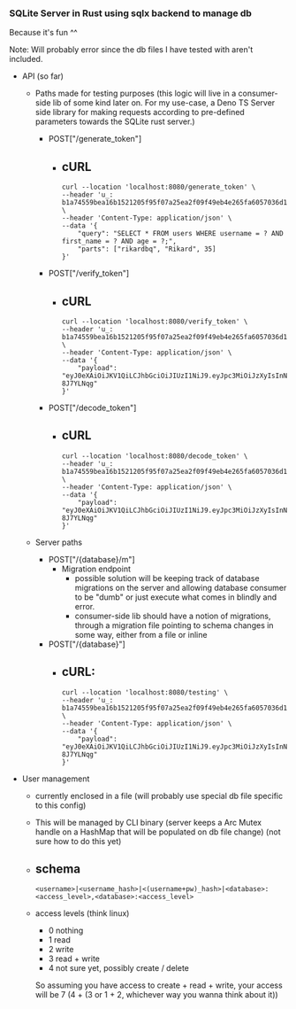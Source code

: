### SQLite Server in Rust using sqlx backend to manage db
Because it's fun ^^

Note: Will probably error since the db files I have tested with aren't included.

- API (so far)
    - Paths made for testing purposes (this logic will live in a consumer-side lib of some kind later on. For my use-case, a Deno TS Server side library for making requests according to pre-defined parameters towards the SQLite rust server.)
        - POST["/generate_token"]
            - cURL
                - 
                ```
                curl --location 'localhost:8080/generate_token' \
                --header 'u_: b1a74559bea16b1521205f95f07a25ea2f09f49eb4e265fa6057036d1dff7c22' \
                --header 'Content-Type: application/json' \
                --data '{
                    "query": "SELECT * FROM users WHERE username = ? AND first_name = ? AND age = ?;",
                    "parts": ["rikardbq", "Rikard", 35]
                }'
                ```
        - POST["/verify_token"]
            - cURL
                -
                ```
                curl --location 'localhost:8080/verify_token' \
                --header 'u_: b1a74559bea16b1521205f95f07a25ea2f09f49eb4e265fa6057036d1dff7c22' \
                --header 'Content-Type: application/json' \
                --data '{
                    "payload": "eyJ0eXAiOiJKV1QiLCJhbGciOiJIUzI1NiJ9.eyJpc3MiOiJzXyIsInN1YiI6ImRfIiwiYXVkIjoiY18iLCJkYXQiOiJ7XHJcbiAgICBcImJhc2VfcXVlcnlcIjogXCJTRUxFQ1QgKiBGUk9NIHVzZXJzNTtcIixcclxuICAgIFwicGFydHNcIjogW11cclxufSIsImlhdCI6MTczMTIzMjgzOCwiZXhwIjoxNzMxMjMyODY4fQ.W5AK92hsNhFGpJmgax7ylybwZGSIBueCVD-8J7YLNqg"
                }'
                ```
        - POST["/decode_token"]
            - cURL
                -
                ```
                curl --location 'localhost:8080/decode_token' \
                --header 'u_: b1a74559bea16b1521205f95f07a25ea2f09f49eb4e265fa6057036d1dff7c22' \
                --header 'Content-Type: application/json' \
                --data '{
                    "payload": "eyJ0eXAiOiJKV1QiLCJhbGciOiJIUzI1NiJ9.eyJpc3MiOiJzXyIsInN1YiI6ImRfIiwiYXVkIjoiY18iLCJkYXQiOiJ7XHJcbiAgICBcImJhc2VfcXVlcnlcIjogXCJTRUxFQ1QgKiBGUk9NIHVzZXJzNTtcIixcclxuICAgIFwicGFydHNcIjogW11cclxufSIsImlhdCI6MTczMTIzMjgzOCwiZXhwIjoxNzMxMjMyODY4fQ.W5AK92hsNhFGpJmgax7ylybwZGSIBueCVD-8J7YLNqg"
                }'
                ```

    - Server paths
        - POST["/{database}/m"]
            - Migration endpoint
                - possible solution will be keeping track of database migrations on the server and allowing database consumer to be "dumb" or just execute what comes in blindly and error.
                - consumer-side lib should have a notion of migrations, through a migration file pointing to schema changes in some way, either from a file or inline
        - POST["/{database}"]
            - cURL:
                - 
                ```
                curl --location 'localhost:8080/testing' \
                --header 'u_: b1a74559bea16b1521205f95f07a25ea2f09f49eb4e265fa6057036d1dff7c22' \
                --header 'Content-Type: application/json' \
                --data '{
                    "payload": "eyJ0eXAiOiJKV1QiLCJhbGciOiJIUzI1NiJ9.eyJpc3MiOiJzXyIsInN1YiI6ImRfIiwiYXVkIjoiY18iLCJkYXQiOiJ7XHJcbiAgICBcImJhc2VfcXVlcnlcIjogXCJTRUxFQ1QgKiBGUk9NIHVzZXJzNTtcIixcclxuICAgIFwicGFydHNcIjogW11cclxufSIsImlhdCI6MTczMTIzMjgzOCwiZXhwIjoxNzMxMjMyODY4fQ.W5AK92hsNhFGpJmgax7ylybwZGSIBueCVD-8J7YLNqg"
                }'
                ```

- User management
    - currently enclosed in a file (will probably use special db file specific to this config)
    - This will be managed by CLI binary (server keeps a Arc Mutex handle on a HashMap that will be populated on db file change) (not sure how to do this yet)
    - schema
        - 
        ```
        <username>|<username_hash>|<(username+pw)_hash>|<database>:<access_level>,<database>:<access_level>
        ```
    - access levels (think linux)
        - 0 nothing
        - 1 read
        - 2 write
        - 3 read + write
        - 4 not sure yet, possibly create / delete

        So assuming you have access to create + read + write, your access will be 7 (4 + (3 or 1 + 2, whichever way you wanna think about it))
